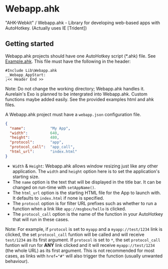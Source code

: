 # Webapp.ahk
"AHK-Webkit" / Webapp.ahk - Library for developing web-based apps with AutoHotkey. (Actually uses IE [Trident])  
  
## Getting started
Webapp.ahk projects should have one AutoHotkey script (*.ahk) file. See [Example.ahk](src/Example.ahk). This file must have the following in the header:  
  
```AHK
#Include Lib\Webapp.ahk
__Webapp_AppStart:
;<< Header End >>
```  
  
Note: Do not change the working directory; Webapp.ahk handles it. Aurelain's Exo is planned to be intergrated into Webapp.ahk. Custom functions maybe added easily. See the provided examples html and ahk files.  
  
A Webapp.ahk project must have a `webapp.json` configuration file.  
  
```JSON
{
  "name":           "My App",
  "width":          640,
  "height":         480,
  "protocol":       "app",
  "protocol_call":  "app_call",
  "html_url":       "index.html"
}
```

- `Width` & `Height`: Webapp.ahk allows window resizing just like any other application. The `width` and `height` option here is to set the application's starting size.
- The `name` option is the text that will be displayed in the title bar. It can be changed on run-time with `setAppName()`. 
- The `html_url` option is the starting HTML file for the App to launch with. It defaults to `index.html` if none is specified.
- The `protocol` option is for filter URL prefixes such as whether to run a function when a link like `app://msgbox/hello` is clicked. 
- The `protocol_call` option is the name of the function in your AutoHotkey that will run in these cases.  

Note: For example, if `protocol` is set to `myapp` and a `myapp://test/1234` link is clicked, the set `protocol_call` funtion will be called and will receive `test/1234` as its first argument. If `protocol` is set to `*`, the set `protocol_call` funtion will run for **ANY** link clicked and it will receive `myapp://test/1234` (the whole URL) as its first argument. This is not recommended for most cases, as links with `href="#"` will also trigger the function (usually unwanted behaviour).